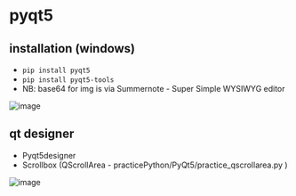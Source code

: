 # pyqt5
## installation (windows)
* `pip install pyqt5`
* `pip install pyqt5-tools`
* NB: base64 for img is via Summernote - Super Simple WYSIWYG editor

![image](https://github.com/jamad/jamad.github.io/assets/949913/fae04ffb-b724-4e8d-bcc2-b3e94ddc185c)


## qt designer
* Pyqt5designer
* Scrollbox (QScrollArea - practicePython/PyQt5/practice_qscrollarea.py )

    
![image](https://github.com/jamad/jamad.github.io/assets/949913/1aa2e378-1ff7-4b6c-be9c-17326fa42c98)
